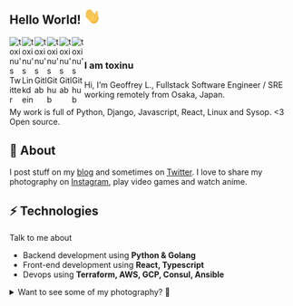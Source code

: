 ## Hello World! <img src="https://raw.githubusercontent.com/freyskeyd/freyskeyd/master/Hi.gif" width="30px">

<a href="https://twitter.com/toxinu_">
  <img align="left" alt="toxinu's Twitter" width="22px" src="https://cdn.jsdelivr.net/npm/simple-icons@v3/icons/twitter.svg" />
</a>
<a href="https://www.linkedin.com/in/toxinu/">
  <img align="left" alt="toxinu's Linkdein" width="22px" src="https://cdn.jsdelivr.net/npm/simple-icons@v3/icons/linkedin.svg" />
</a>

<a href="https://www.instagram.com/toxinu_/">
  <img align="left" alt="toxinu's Gitlab" width="22px" src="https://cdn.jsdelivr.net/npm/simple-icons@v3/icons/instagram.svg" />
</a>

<a href="https://github.com/toxinu">
  <img align="left" alt="toxinu's Github" width="22px" src="https://cdn.jsdelivr.net/npm/simple-icons@v3/icons/github.svg" />
</a>
<a href="https://gitlab.com/toxinu">
  <img align="left" alt="toxinu's Gitlab" width="22px" src="https://cdn.jsdelivr.net/npm/simple-icons@v3/icons/gitlab.svg" />
</a>
</a>
<a href="https://toxinu.github.io">
  <img align="left" alt="toxinu's Github" width="22px" src="https://cdn.jsdelivr.net/npm/simple-icons@3.4.0/icons/internetexplorer.svg" />
</a>
<br />


### I am toxinu

Hi, I’m Geoffrey L., Fullstack Software Engineer / SRE working remotely from Osaka, Japan.

My work is full of Python, Django, Javascript, React, Linux and Sysop. <3 Open source.

## 🧐 About
I post stuff on my [blog](https://toxinu.github.io/) and sometimes on [Twitter](https://twitter.com/toxinu_). I love to share my photography on <a href="https://www.instagram.com/toxinu_/">Instagram</a>, play video games and watch anime.

## ⚡ Technologies
Talk to me about

- Backend development using **Python & Golang**
- Front-end development using **React, Typescript**
- Devops using **Terraform, AWS, GCP, Consul, Ansible**

<details>
<summary>Want to see some of my photography? 📸</summary>
<a href="https://github.com/toxinu/toxinu/raw/master/assets/DSCF8353-full.jpg">
    <img align="left" alt="Photography example 1" src="https://github.com/toxinu/toxinu/raw/master/assets/DSCF8353.jpg" />
</a>

<a href="https://github.com/toxinu/toxinu/raw/master/assets/DSCF8642-full.jpg">
    <img align="left" alt="Photography example 2" src="https://github.com/toxinu/toxinu/raw/master/assets/DSCF8642.jpg" />
</a>
</details>
